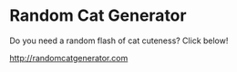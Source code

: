 # Random Cat Generator

Do you need a random flash of cat cuteness? Click below!

<http://randomcatgenerator.com>
